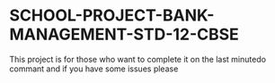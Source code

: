 # SCHOOL-PROJECT-BANK-MANAGEMENT-STD-12-CBSE
 This project is for those who want to complete it on the last minutedo commant and if you have some issues please
